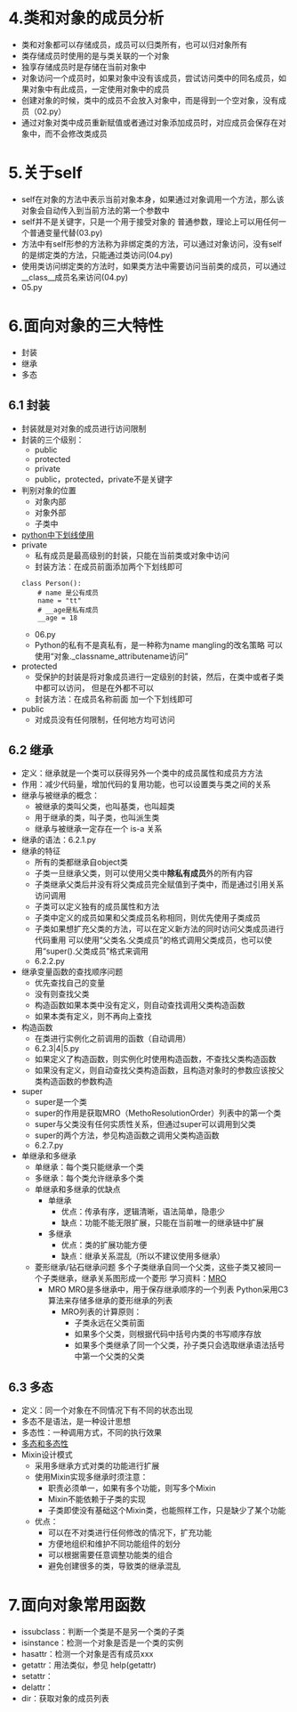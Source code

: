# 4.类和对象的成员分析
- 类和对象都可以存储成员，成员可以归类所有，也可以归对象所有
- 类存储成员时使用的是与类关联的一个对象
- 独享存储成员时是存储在当前对象中
- 对象访问一个成员时，如果对象中没有该成员，尝试访问类中的同名成员，如果对象中有此成员，一定使用对象中的成员
- 创建对象的时候，类中的成员不会放入对象中，而是得到一个空对象，没有成员（02.py）
- 通过对象对类中成员重新赋值或者通过对象添加成员时，对应成员会保存在对象中，而不会修改类成员

# 5.关于self
- self在对象的方法中表示当前对象本身，如果通过对象调用一个方法，那么该对象会自动传入到当前方法的第一个参数中
- self并不是关键字，只是一个用于接受对象的 普通参数，理论上可以用任何一个普通变量代替(03.py)
- 方法中有self形参的方法称为非绑定类的方法，可以通过对象访问，没有self的是绑定类的方法，只能通过类访问(04.py)
- 使用类访问绑定类的方法时，如果类方法中需要访问当前类的成员，可以通过__class__成员名来访问(04.py)
- 05.py

# 6.面向对象的三大特性
- 封装
- 继承
- 多态

## 6.1 封装
- 封装就是对对象的成员进行访问限制
- 封装的三个级别：
    - public
    - protected
    - private
    - public，protected，private不是关键字
- 判别对象的位置
    - 对象内部
    - 对象外部
    - 子类中
- [python中下划线使用](http://blog.csdn.net/handsomekang/article/details/40303207)
- private
    - 私有成员是最高级别的封装，只能在当前类或对象中访问
    - 封装方法：在成员前面添加两个下划线即可
    ```
    class Person():
        # name 是公有成员
        name = "tt"
        # __age是私有成员
        __age = 18
    ```
    - 06.py
    - Python的私有不是真私有，是一种称为name mangling的改名策略
    可以使用“对象._classname_attributename访问”
- protected
    - 受保护的封装是将对象成员进行一定级别的封装，然后，在类中或者子类中都可以访问，
    但是在外都不可以
    - 封装方法：在成员名称前面 加一个下划线即可
- public
    - 对成员没有任何限制，任何地方均可访问

## 6.2 继承
- 定义：继承就是一个类可以获得另外一个类中的成员属性和成员方方法
- 作用：减少代码量，增加代码的复用功能，也可以设置类与类之间的关系
- 继承与被继承的概念：
    - 被继承的类叫父类，也叫基类，也叫超类
    - 用于继承的类，叫子类，也叫派生类
    - 继承与被继承一定存在一个 is-a 关系
- 继承的语法：6.2.1.py
- 继承的特征
    - 所有的类都继承自object类
    - 子类一旦继承父类，则可以使用父类中**除私有成员**外的所有内容
    - 子类继承父类后并没有将父类成员完全赋值到子类中，而是通过引用关系访问调用
    - 子类可以定义独有的成员属性和方法
    - 子类中定义的成员如果和父类成员名称相同，则优先使用子类成员
    - 子类如果想扩充父类的方法，可以在定义新方法的同时访问父类成员进行代码重用
    可以使用“父类名.父类成员”的格式调用父类成员，也可以使用“super().父类成员”格式来调用
    - 6.2.2.py
- 继承变量函数的查找顺序问题
    - 优先查找自己的变量
    - 没有则查找父类
    - 构造函数如果本类中没有定义，则自动查找调用父类构造函数
    - 如果本类有定义，则不再向上查找
- 构造函数
    - 在类进行实例化之前调用的函数（自动调用）
    - 6.2.3|4|5.py
    - 如果定义了构造函数，则实例化时使用构造函数，不查找父类构造函数
    - 如果没有定义，则自动查找父类构造函数，且构造对象时的参数应该按父类构造函数的参数构造
- super
    - super是一个类
    - super的作用是获取MRO（MethoResolutionOrder）列表中的第一个类
    - super与父类没有任何实质性关系，但通过super可以调用到父类
    - super的两个方法，参见构造函数之调用父类构造函数
    - 6.2.7.py
- 单继承和多继承
    - 单继承：每个类只能继承一个类
    - 多继承：每个类允许继承多个类
    - 单继承和多继承的优缺点
        - 单继承
            - 优点：传承有序，逻辑清晰，语法简单，隐患少
            - 缺点：功能不能无限扩展，只能在当前唯一的继承链中扩展
        - 多继承
            - 优点：类的扩展功能方便
            - 缺点：继承关系混乱（所以不建议使用多继承）
    - 菱形继承/钻石继承问题
    多个子类继承自同一个父类，这些子类又被同一个子类继承，继承关系图形成一个菱形
    学习资料：[MRO](https://www.cnblogs.com/whatisfantasy/p/6046991.html)
        - MRO
        MRO是多继承中，用于保存继承顺序的一个列表
        Python采用C3算法来存储多继承的菱形继承的列表
            - MRO列表的计算原则：
                - 子类永远在父类前面
                - 如果多个父类，则根据代码中括号内类的书写顺序存放
                - 如果多个类继承了同一个父类，孙子类只会选取继承语法括号中第一个父类的父类
## 6.3 多态
- 定义：同一个对象在不同情况下有不同的状态出现
- 多态不是语法，是一种设计思想
- 多态性：一种调用方式，不同的执行效果
- [多态和多态性](https://cnblogs.com/luchuangao/p/6739557.html)
- Mixin设计模式
    - 采用多继承方式对类的功能进行扩展
    - 使用Mixin实现多继承时须注意：
        - 职责必须单一，如果有多个功能，则写多个Mixin
        - Mixin不能依赖于子类的实现
        - 子类即使没有基础这个Mixin类，也能照样工作，只是缺少了某个功能
     - 优点：
        - 可以在不对类进行任何修改的情况下，扩充功能
        - 方便地组织和维护不同功能组件的划分
        - 可以根据需要任意调整功能类的组合
        - 避免创建很多的类，导致类的继承混乱
# 7.面向对象常用函数
- issubclass：判断一个类是不是另一个类的子类
- isinstance：检测一个对象是否是一个类的实例
- hasattr：检测一个对象是否有成员xxx
- getattr：用法类似，参见   help(getattr)
- setattr：
- delattr：
- dir：获取对象的成员列表

 